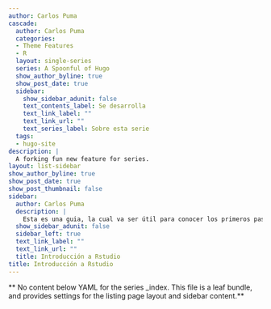```yaml
---
author: Carlos Puma
cascade:
  author: Carlos Puma
  categories:
  - Theme Features
  - R
  layout: single-series
  series: A Spoonful of Hugo
  show_author_byline: true
  show_post_date: true
  sidebar:
    show_sidebar_adunit: false
    text_contents_label: Se desarrolla
    text_link_label: ""
    text_link_url: ""
    text_series_label: Sobre esta serie
  tags:
  - hugo-site
description: |
  A forking fun new feature for series.
layout: list-sidebar
show_author_byline: true
show_post_date: true
show_post_thumbnail: false
sidebar:
  author: Carlos Puma
  description: |
    Esta es una guia, la cual va ser útil para conocer los primeros pasos que se deben tomar en cuenta para poder utilizar Rstudio
  show_sidebar_adunit: false
  sidebar_left: true
  text_link_label: ""
  text_link_url: ""
  title: Introducción a Rstudio
title: Introducción a Rstudio
---
```


** No content below YAML for the series _index. This file is a leaf bundle, and provides settings for the listing page layout and sidebar content.**

